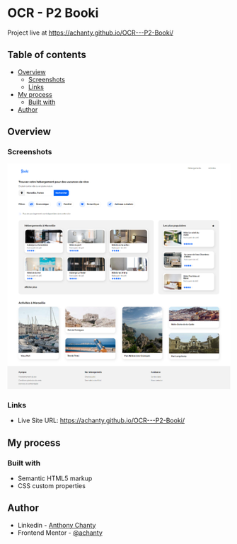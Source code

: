 # OCR - P2 Booki
Project live at https://achanty.github.io/OCR---P2-Booki/

## Table of contents

-  [Overview](#overview)
   -  [Screenshots](#screenshots)
   -  [Links](#links)
-  [My process](#my-process)
   -  [Built with](#built-with)
-  [Author](#author)

## Overview

### Screenshots

![](./img/screenshot.png)

### Links

-  Live Site URL: https://achanty.github.io/OCR---P2-Booki/

## My process

### Built with

-  Semantic HTML5 markup
-  CSS custom properties

## Author

-  Linkedin - [Anthony Chanty](https://www.linkedin.com/in/anthony-c-a925a6172/)
-  Frontend Mentor - [@achanty](https://www.frontendmentor.io/profile/AChanty)
